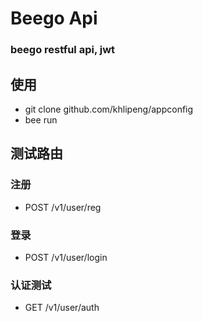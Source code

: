 # Beego Api

### beego restful api, jwt

## 使用

* git clone github.com/khlipeng/appconfig
* bee run

## 测试路由
### 注册
* POST /v1/user/reg

### 登录
* POST /v1/user/login

### 认证测试
* GET /v1/user/auth
